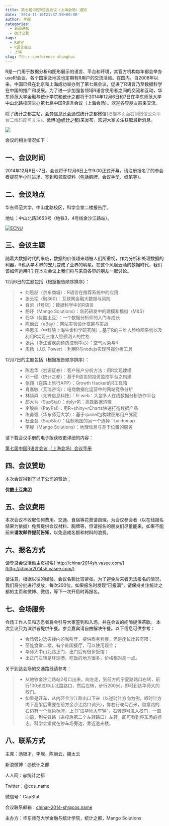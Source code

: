 ```yaml
---
title: 第七届中国R语言会议（上海会场）通知
date: '2014-11-10T21:37:50+00:00'
author: 李舰
categories:
  - 新闻通知
  - 统计之都
tags:
  - R语言
  - R语言会议
  - 上海
slug: 7th-r-conference-shanghai
---
```


R是一门用于数据分析和图形展示的语言、平台和环境，其官方机构每年都会举办useR!会议，各个国家及地区也定期有R用户的交流活动。在国内，自2008年以来，中国已经在北京和上海成功举办到了第七届会议，促进了R语言乃至数据科学在中国的推广和发展。为了进一步加强各领域R语言使用者之间的交流和互动，华东师范大学金融与统计学院和统计之都将于2014年12月6日和7日在华东师范大学中山北路校区举办第七届中国R语言会议（上海会场）。欢迎各界朋友前来交流。

除了统计之都主站，会务信息还会通过统计之都微信<span style="color: #808080;">(扫描本页面右侧微信公众平台二维码即可关注)</span>、微博([@统计之都](http://weibo.com/cosname))来发布，欢迎大家关注获取最新消息。

![](https://cos.name/wp-content/uploads/2010/06/China-R-Logo.png)

会议的相关情况如下：

## 一、会议时间

2014年12月6日~7日。会议将于12月6日上午9:00正式开幕，请注册报名了的参会者提前半小时进场，签到和领取资料（包括胸牌、会议手册、纸笔等）。

## 二、会议地点

华东师范大学，中山北路校区，科学会堂二楼报告厅。
  
地址：中山北路3663号（地铁3，4号线金沙江路站）。
  
[![ECNU](https://cos.name/wp-content/uploads/2011/09/ECNU_MAP.png)](http://ditu.google.cn/maps?hl=zh-CN&tab=wl&q=%E5%8D%8E%E4%B8%9C%E5%B8%88%E8%8C%83%E5%A4%A7%E5%AD%A6%E9%80%B8%E5%A4%AB%E6%A5%BC)

## **三、会议主题**

随着大数据时代的来临，数据的价值越来越被人们所重视，作为分析和处理数据的利器，R也从学术界的宠儿变成了业界的明星。在这个风起云涌的数据时代，我们该如何运用R？在本次会议上我们将与来自各界的朋友一起讨论。

12月6日的主题包括（根据报告顺序排序）：

>   * 刘思喆（京东商城）：R语言在推荐系统中的应用
>   * 张云松（融360）：互联网金融大数据与风险
>   * 肖凯（1号店）：数据科学中的R语言
>   * 杨环（Mango Solutions）：新药研发中的建模和模拟（M&S）
>   * 任华（优酷土豆）：一个数据分析师的入门与成长
>   * 陈丽云（eBay）：网站实验设计框架与实战
>   * 呼思乐（中科院上海生命科学研究院）：基于R的三维人脸绘图系统以及利用R实现三维人脸预测人的性格
>   * 张兵（浙江省疾病预防控制中心）：空气污染与R
>   * 周扬（J.D. Power）：利用R与nodejs实现可视分析工具

<!--more-->

12月7日的主题包括（根据报告顺序排序）：

>   * 陈君华（宏源证券）：客户账户分析方法：用R实现建模
>   * 邓一硕（统计之都）：基于R语言的投资监控平台之构建
>   * 张翔（在路上旅行APP）：Growth Hacker的R工具箱
>   * 肖嘉敏（艾瑞咨询）：电商数据化运营中的网站竞争分析
>   * 林祯舜（先锋信息科技）：R-web：大型多人在线数据分析协作平台
>   * 郎大为（SupStat）：dplyr包：高效数据清理
>   * 李殷皓（PayPal）：用R+shiny+rCharts快速打造数据产品
>   * 练勇强（华东师范大学）：基于rpanel包构建图形用户界面
>   * 杜亚磊（SupStat）：绘制地图的另一个选择：baidumap
>   * 李舰（Mango Solutions）：地理信息与基于位置的服务

<!--more-->

请下载会议手册的电子版获取更详细的内容：
  
[第七届中国R语言会议（上海会场）会议手册](https://cos.name/wp-content/uploads/2014/11/ChinaR2014SH_Manual_V3.pdf)

## **四、会议赞助**

本次会议得到了以下公司的赞助：

**优酷土豆集团**

## **五、会议费用**

本次会议不收取任何费用。交通、食宿等花费请自理。为会议参会者（以在线报名结果为依据）免费提供会议材料、胸牌等，但请报名的朋友们尽量能来，如果不能前来**请发邮件提前告知**，以免造成名额和材料的浪费。

## **六、报名方式**

请登录会议活动主页报名[ http://chinar2014sh.vasee.com/](http://chinar2014sh.vasee.com/)

请注意，根据以往的经验，会议名额比较紧张。为了避免后来者无法报名的情况，我们将分批进行发放，每次200位。如果报名时发现“已报满”，请保持关注统计之都的主页和微博、微信，等下一次开启时再报名。

## 七、会场服务

会场工作人员和志愿者将会引导大家签到和入场，并在会议的间隙提供茶歇。 本次会议只为演讲者提供午餐。参会嘉宾请自由解决午餐。以下信息可供参考：

>   * 会场旁边逸夫楼内的咖啡厅，提供商务套餐，但是座位比较有限；
>   * 丽娃食堂二楼，有个韩国餐厅，可以使用现金；
>   * 华师大中山北路正门，出门后有很多饭馆；
>   * 出正门左转是环球港，吃饭的地方很多，价格相对高一点。

关于到达会场的交通路线请参考：

>   * 从地铁金沙江路站2号口出来，向左走，到前方的宁夏路路口右转，前行100米过中山北路路口，然后左转，步行200米，即可到达华师大的校门。
>   * 如果是开车，从内环金沙江路出口下来（以逆时针方向为例，顺时针方向下高架后需要在前方金沙江路口调头），靠右行驶两百米，留意路的右边有一个蓝色标牌，上书“进华师大车辆”，右转即可进入校门，一直向前，到先锋路（进校后第二个左转路口）左转，即可看到停车场的标志。科学会堂就在停车场旁边，靠近逸夫楼。

## **八、联系方式**

主席：汤银才，李舰，陈丽云，魏太云
  
新浪微博：@统计之都
  
人人网：@统计之都
  
Twitter：@cos_name
  
微信号：CapStat
  
会议联系邮箱：chinar-2014-sh@cos.name
  
主办方：华东师范大学金融与统计学院，统计之都，Mango Solutions
